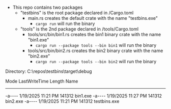 - This repo contains two packages
    - "testbins" is the root package declared in /Cargo.toml
        - main.rs creates the default crate with the name "testbins.exe"
            - `cargo run` will run the binary
    - "tools" is the 2nd package declared in /tools/Cargo.toml
        - tools/src/bin/bin1.rs creates the bin1 binary crate with the name "bin1.exe"
            - `cargo run --package tools --bin bin1` will run the binary
        - tools/src/bin/bin2.rs creates the bin2 binary crate with the name "bin2.exe"
            - `cargo run --package tools --bin bin2` will run the binary

Directory: C:\repos\testbins\target\debug

Mode                 LastWriteTime         Length Name
----                 -------------         ------ ----
-a----         1/19/2025  11:21 PM         141312 bin1.exe
-a----         1/19/2025  11:27 PM         141312 bin2.exe
-a----         1/19/2025  11:21 PM         141312 testbins.exe
